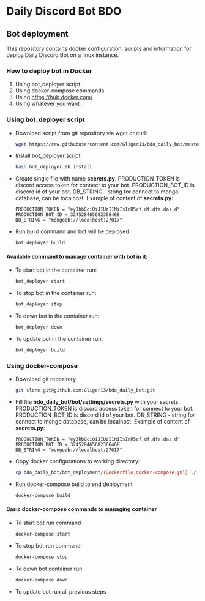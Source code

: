 # Daily Discord Bot BDO
## Bot deployment
This repository contains docker configuration, scripts and information for deploy Daily Discord Bot on a linux instance.

### How to deploy bot in Docker
1. Using bot_deployer script
2. Using docker-compose commands
3. Using https://hub.docker.com/
4. Using whatever you want


### Using bot_deployer script
- Download script from git repository via wget or curl:
    ```bash
    wget https://raw.githubusercontent.com/Gliger13/bdo_daily_bot/master/bot_deployment/bot_deployer.sh
    ```
- Install bot_deployer script
    ```bash
    bash bot_deployer.sh install
    ```
- Create single file with name **secrets.py**.
  PRODUCTION_TOKEN is discord access token for connect to your bot.
  PRODUCTION_BOT_ID is discord id of your bot.
  DB_STRING - string for connect to mongo database, can be localhost.
  Example of content of **secrets.py**:
    ```text
    PRODUCTION_TOKEN = "eyJhbGciOiJIUzI1NiIsInR5cf.df.dfa.das.d"
    PRODUCTION_BOT_ID = 324528465682366468
    DB_STRING = "mongodb://localhost:27017"
    ```
- Run build command and bot will be deployed
    ```bash
    bot_deployer build
    ```

#### Available command to manage container with bot in it:
- To start bot in the container run:
    ```bash
    bot_deployer start
    ```
- To stop bot in the container run:
    ```bash
    bot_deployer stop
    ```
- To down bot in the container run:
    ```bash
    bot_deployer down
    ```
- To update bot in the container run:
    ```bash
    bot_deployer build
    ```

### Using docker-compose
- Download git repository
    ```bash
    git clone git@github.com:Gliger13/bdo_daily_bot.git
    ```
- Fill file **bdo_daily_bot/bot/settings/secrets.py** with your secrets.
  PRODUCTION_TOKEN is discord access token for connect to your bot.
  PRODUCTION_BOT_ID is discord id of your bot.
  DB_STRING - string for connect to mongo database, can be localhost.
  Example of content of **secrets.py**:
    ```text
    PRODUCTION_TOKEN = "eyJhbGciOiJIUzI1NiIsInR5cf.df.dfa.das.d"
    PRODUCTION_BOT_ID = 324528465682366468
    DB_STRING = "mongodb://localhost:27017"
    ```
- Copy docker configurations to working directory:
    ```bash
    cp bdo_daily_bot/bot_deployment/{Dockerfile,docker-compose.yml} ./
    ```
- Run docker-compose build to end deployment
    ```bash
    docker-compose build
    ```
#### Basic docker-compose commands to managing container
- To start bot run command
    ```bash
    docker-compose start
    ```
- To stop bot run command
    ```bash
    docker-compose stop
    ```
- To down bot container run
    ```bash
    docker-compose down
    ```
- To update bot run all previous steps
